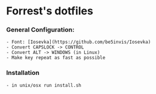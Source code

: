 # Forrest's dotfiles

### General Configuration:

    - Font: [Iosevka](https://github.com/be5invis/Iosevka)
    - Convert CAPSLOCK -> CONTROL
    - Convert ALT -> WINDOWS (in Linux)
    - Make key repeat as fast as possible

### Installation

    - in unix/osx run install.sh
